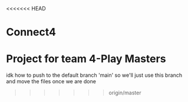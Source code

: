 <<<<<<< HEAD
# Connect4
Project for team 4-Play Masters
=======
idk how to push to the default branch 'main' so we'll just use this branch and move the files once we are done
>>>>>>> origin/master
